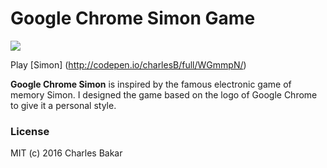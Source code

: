  Google Chrome Simon Game 
=======================
[![](https://github.com/charlesBak/Google-Chrome-Simon-Gamejs/blob/master/img/simon1.JPG)](http://codepen.io/charlesB/full/WGmmpN/)

Play [Simon] (http://codepen.io/charlesB/full/WGmmpN/)

**Google Chrome Simon** is inspired by the famous electronic game of memory Simon. I designed the game based on the logo of Google Chrome
to give it a personal style.  

### License

MIT
(c) 2016 Charles Bakar 
